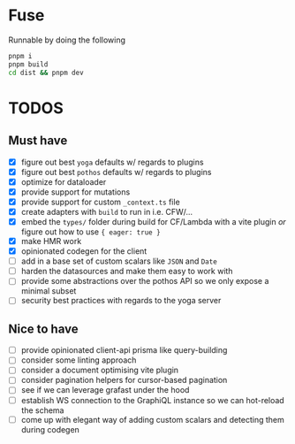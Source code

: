 # Fuse

Runnable by doing the following

```sh
pnpm i
pnpm build
cd dist && pnpm dev
```

# TODOS

## Must have

- [x] figure out best `yoga` defaults w/ regards to plugins
- [x] figure out best `pothos` defaults w/ regards to plugins
- [x] optimize for dataloader
- [x] provide support for mutations
- [x] provide support for custom `_context.ts` file
- [x] create adapters with `build` to run in i.e. CFW/...
- [x] embed the `types/` folder during build for CF/Lambda with a vite plugin _or_ figure out how to use `{ eager: true }`
- [x] make HMR work
- [x] opinionated codegen for the client
- [ ] add in a base set of custom scalars like `JSON` and `Date`
- [ ] harden the datasources and make them easy to work with
- [ ] provide some abstractions over the pothos API so we only expose a minimal subset
- [ ] security best practices with regards to the yoga server

## Nice to have

- [ ] provide opinionated client-api prisma like query-building
- [ ] consider some linting approach
- [ ] consider a document optimising vite plugin
- [ ] consider pagination helpers for cursor-based pagination
- [ ] see if we can leverage grafast under the hood
- [ ] establish WS connection to the GraphiQL instance so we can hot-reload the schema
- [ ] come up with elegant way of adding custom scalars and detecting them during codegen
